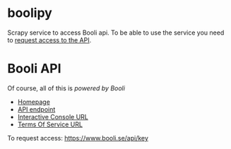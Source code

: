 # boolipy
Scrapy service to access Booli api. To be able to use the service you need to
[request access to the API](https://www.booli.se/api/key).

# Booli API

Of course, all of this is *powered by Booli*

* [Homepage](https://www.booli.se/api)
* [API endpoint](http://api.booli.se/)
* [Interactive Console URL](http://www.booli.se/api/explorer)
* [Terms Of Service URL](http://www.booli.se/api/tou/)

To request access: https://www.booli.se/api/key
